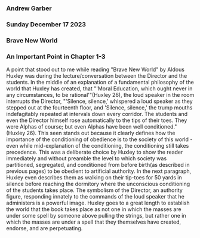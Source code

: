 ### Andrew Garber
### Sunday December 17 2023
### Brave New World
### An Important Point in Chapter 1-3

A point that stood out to me while reading "Brave New World" by Aldous Huxley was during the lecture/conversation between the Director and the students. In the middle of an explanation of a fundamental philosophy of the world that Huxley has created, that "'Moral Education, which ought never in any circumstances, to be rational'"(Huxley 26), the loud speaker in the room interrupts the Director, "'Silence, silence,' whispered a loud speaker as they stepped out at the fourteenth floor, and 'Silence, silence,' the trump mouths indefagitably repeated at intervals down every corridor. The students and even the Director himself rose automatically to the tips of their toes. They were Alphas of course; but even Alphas have been well conditioned."(Huxley 26). This seen stands out because it clearly defines how the importance of the conditioning of obedience is to the society of this world - even while mid-explanation of the conditioning, the conditioning still takes precedence. This was a deliberate choice by Huxley to show the reader immediately and without preamble the level to which society was partitioned, segregated, and conditioned from before birth(as described in previous pages) to be obedient to artificial authority. In the next paragraph, Huxley even describes them as walking on their tip-toes for 50 yards in silence before reaching the dormitory where the unconscious conditioning of the students takes place. The symbolism of the Director, an authority figure, responding innately to the commands of the loud speaker that he administers is a powerful image. Huxley goes to a great length to establish the world that the book takes place as not one in which the masses are under some spell by someone above pulling the strings, but rather one in which the masses are under a spell that they themselves have created, endorse, and are perpetuating. 